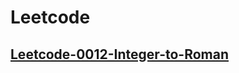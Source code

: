 # Leetcode
## [Leetcode-0012-Integer-to-Roman](https://github.com/user/repo/blob/branch/Leetcode-0012-Integer-to-Roman.md)

